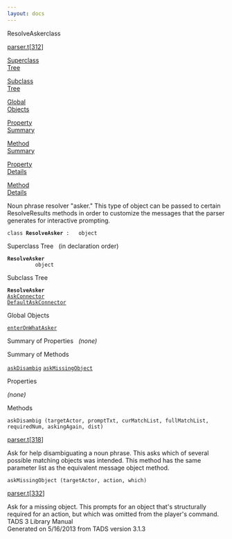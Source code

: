 ```yaml
---
layout: docs
---
```

<span class="title">ResolveAsker</span><span class="type">class</span>

[parser.t](../file/parser.t.html)\[[312](../source/parser.t.html#312)\]

[Superclass  
Tree](#_SuperClassTree_)

[Subclass  
Tree](#_SubClassTree_)

[Global  
Objects](#_ObjectSummary_)

[Property  
Summary](#_PropSummary_)

[Method  
Summary](#_MethodSummary_)

[Property  
Details](#_Properties_)

[Method  
Details](#_Methods_)



Noun phrase resolver "asker." This type of object can be passed to
certain ResolveResults methods in order to customize the messages that
the parser generates for interactive prompting.

`class `**`ResolveAsker`**` :   object`



<span id="_SuperClassTree_"></span>



<span class="hdln">Superclass Tree</span>   (in declaration order)



**`ResolveAsker`**  
`         object`  
<span id="_SubClassTree_"></span>



<span class="hdln">Subclass Tree</span>  



**`ResolveAsker`**  
[`AskConnector`](../object/AskConnector.html)  
[`DefaultAskConnector`](../object/DefaultAskConnector.html)  
<span id="_ObjectSummary_"></span>



<span class="hdln">Global Objects</span>  



[`enterOnWhatAsker`](../object/enterOnWhatAsker.html)
<span id="_PropSummary_"></span>



<span class="hdln">Summary of Properties</span>  
*(none)* <span id="_MethodSummary_"></span>



<span class="hdln">Summary of Methods</span>  



[`askDisambig`](#askDisambig) [`askMissingObject`](#askMissingObject)

<span id="_Properties_"></span>



<span class="hdln">Properties</span>  



*(none)* <span id="_Methods_"></span>



<span class="hdln">Methods</span>  



<span id="askDisambig"></span>

`askDisambig (targetActor, promptTxt, curMatchList, fullMatchList, requiredNum, askingAgain, dist)`

[parser.t](../file/parser.t.html)\[[318](../source/parser.t.html#318)\]



Ask for help disambiguating a noun phrase. This asks which of several
possible matching objects was intended. This method has the same
parameter list as the equivalent message object method.



<span id="askMissingObject"></span>

`askMissingObject (targetActor, action, which)`

[parser.t](../file/parser.t.html)\[[332](../source/parser.t.html#332)\]



Ask for a missing object. This prompts for an object that's structurally
required for an action, but which was omitted from the player's command.
TADS 3 Library Manual  
Generated on 5/16/2013 from TADS version 3.1.3


